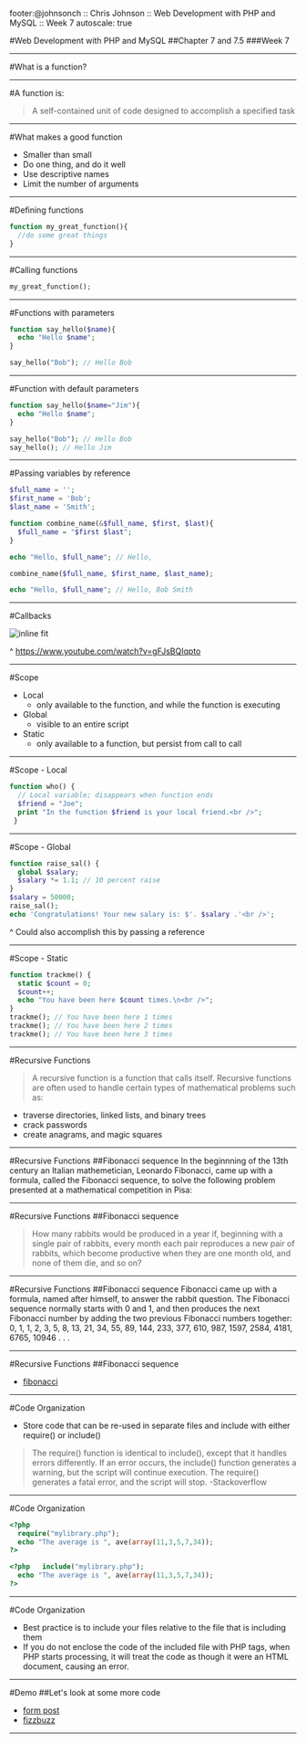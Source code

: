 footer:@johnsonch :: Chris Johnson :: Web Development with PHP and MySQL :: Week 7
autoscale: true

#Web Development with PHP and MySQL
##Chapter 7 and 7.5
###Week 7

---
#What is a function?

---
#A function is:

> A self-contained unit of code designed to accomplish a specified task

---
#What makes a good function
* Smaller than small
* Do one thing, and do it well
* Use descriptive names
* Limit the number of arguments

---
#Defining functions

```php
function my_great_function(){
  //do some great things
}
```

---
#Calling functions

```php
my_great_function();
```

---
#Functions with parameters
```php
function say_hello($name){
  echo "Hello $name";
}

say_hello("Bob"); // Hello Bob
```

---
#Function with default parameters
```php
function say_hello($name="Jim"){
  echo "Hello $name";
}

say_hello("Bob"); // Hello Bob
say_hello(); // Hello Jim
```

---
#Passing variables by reference
```php
$full_name = '';
$first_name = 'Bob';
$last_name = 'Smith';

function combine_name(&$full_name, $first, $last){
  $full_name = "$first $last";
}

echo "Hello, $full_name"; // Hello,

combine_name($full_name, $first_name, $last_name);

echo "Hello, $full_name"; // Hello, Bob Smith
```

---
#Callbacks

![inline fit](https://www.youtube.com/watch?v=gFJsBQIqpto)

^ https://www.youtube.com/watch?v=gFJsBQIqpto

---
#Scope
* Local
  * only available to the function, and while the function is executing
* Global
  * visible to an entire script
* Static
  * only available to a function, but persist from call to call

---
#Scope - Local
```php
function who() {
  // Local variable; disappears when function ends
  $friend = "Joe"; 
  print "In the function $friend is your local friend.<br />";
 }
```

---
#Scope - Global
```php
function raise_sal() {
  global $salary;
  $salary *= 1.1; // 10 percent raise
}
$salary = 50000;
raise_sal();
echo 'Congratulations! Your new salary is: $'. $salary .'<br />';
```

^ Could also accomplish this by passing a reference

---
#Scope - Static
```php
function trackme() {
  static $count = 0;
  $count++;
  echo "You have been here $count times.\n<br />";
}
trackme(); // You have been here 1 times
trackme(); // You have been here 2 times
trackme(); // You have been here 3 times
```

---
#Recursive Functions

> A recursive function is a function that calls itself. Recursive functions are often used to handle certain types of mathematical problems such as:

* traverse directories, linked lists, and binary trees
* crack passwords
* create anagrams, and magic squares

---
#Recursive Functions
##Fibonacci sequence
In the beginnning of the 13th century an Italian mathemetician, Leonardo Fibonacci, came up with a formula, called the Fibonacci sequence, to solve the following problem presented at a mathematical competition in Pisa:

---
#Recursive Functions
##Fibonacci sequence
> How many rabbits would be produced in a year if, beginning with a single pair of rabbits, every month each pair reproduces a new pair of rabbits, which become productive when they are one month old, and none of them die, and so on?

---
#Recursive Functions
##Fibonacci sequence
Fibonacci came up with a formula, named after himself, to answer the rabbit question. The Fibonacci sequence normally starts with 0 and 1, and then produces the next Fibonacci number by adding the two previous Fibonacci numbers together: 0, 1, 1, 2, 3, 5, 8, 13, 21, 34, 55, 89, 144, 233, 377, 610, 987, 1597, 2584, 4181, 6765, 10946 . . .

---
#Recursive Functions
##Fibonacci sequence
* [fibonacci](samples/fibonacci.php)

---
#Code Organization 
* Store code that can be re-used in separate files and include with either require() or include()

> The require() function is identical to include(), except that it handles errors differently. If an error occurs, the include() function generates a warning, but the script will continue execution. The require() generates a fatal error, and the script will stop. -Stackoverflow

---
#Code Organization 
```php
<?php
  require("mylibrary.php");
  echo "The average is ", ave(array(11,3,5,7,34));
?>

<?php   include("mylibrary.php");
  echo "The average is ", ave(array(11,3,5,7,34));
?>
```

---
#Code Organization 
* Best practice is to include your files relative to the file that is including them
* If you do not enclose the code of the included file with PHP tags, when PHP starts processing, it will treat the code as though it were an HTML document, causing an error.

---
#Demo
##Let's look at some more code
* [form post](samples/form_post.php)
* [fizzbuzz](samples/fizzbuzz)

---
